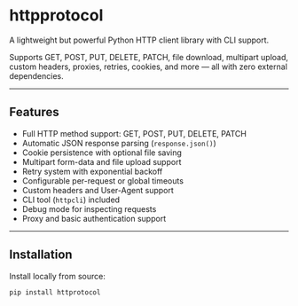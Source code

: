 # httpprotocol

A lightweight but powerful Python HTTP client library with CLI support.

Supports GET, POST, PUT, DELETE, PATCH, file download, multipart upload, custom headers, proxies, retries, cookies, and more — all with zero external dependencies.

---

## Features

- Full HTTP method support: GET, POST, PUT, DELETE, PATCH  
- Automatic JSON response parsing (`response.json()`)  
- Cookie persistence with optional file saving  
- Multipart form-data and file upload support  
- Retry system with exponential backoff  
- Configurable per-request or global timeouts  
- Custom headers and User-Agent support  
- CLI tool (`httpcli`) included  
- Debug mode for inspecting requests  
- Proxy and basic authentication support  

---

## Installation

Install locally from source:

```bash
pip install httprotocol

